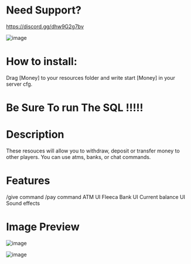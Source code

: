 # Need Support?

https://discord.gg/dhw9G2g7bv

![image](https://github.com/STRGDEVELOPMENT/S-Cash-System/assets/134840814/15b55d78-f11a-44a8-a672-4766063488e4)


# How to install:

Drag [Money] to your resources folder and write start [Money] in your server cfg.

 # Be Sure To run The SQL !!!!!

# Description

These resouces will allow you to withdraw, deposit or transfer money to other players. You can use atms, banks, or chat commands.

# Features

/give command
/pay command
ATM UI
Fleeca Bank UI
Current balance UI
Sound effects

# Image Preview

![image](https://github.com/STRGDEVELOPMENT/S-Cash-System/assets/134840814/d1ab1ce5-2491-4a98-886f-6126573c64fa)

![image](https://github.com/STRGDEVELOPMENT/S-Cash-System/assets/134840814/37fb650f-5595-4f1b-840f-6616d70e25c9)

